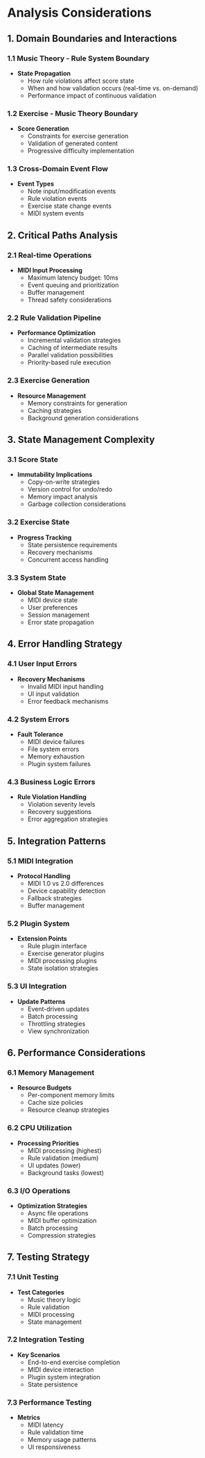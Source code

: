 # Analysis Considerations

## 1. Domain Boundaries and Interactions

### 1.1 Music Theory - Rule System Boundary
- **State Propagation**
	- How rule violations affect score state
	- When and how validation occurs (real-time vs. on-demand)
	- Performance impact of continuous validation

### 1.2 Exercise - Music Theory Boundary
- **Score Generation**
	- Constraints for exercise generation
	- Validation of generated content
	- Progressive difficulty implementation

### 1.3 Cross-Domain Event Flow
- **Event Types**
	- Note input/modification events
	- Rule violation events
	- Exercise state change events
	- MIDI system events

## 2. Critical Paths Analysis

### 2.1 Real-time Operations
- **MIDI Input Processing**
	- Maximum latency budget: 10ms
	- Event queuing and prioritization
	- Buffer management
	- Thread safety considerations

### 2.2 Rule Validation Pipeline
- **Performance Optimization**
	- Incremental validation strategies
	- Caching of intermediate results
	- Parallel validation possibilities
	- Priority-based rule execution

### 2.3 Exercise Generation
- **Resource Management**
	- Memory constraints for generation
	- Caching strategies
	- Background generation considerations

## 3. State Management Complexity

### 3.1 Score State
- **Immutability Implications**
	- Copy-on-write strategies
	- Version control for undo/redo
	- Memory impact analysis
	- Garbage collection considerations

### 3.2 Exercise State
- **Progress Tracking**
	- State persistence requirements
	- Recovery mechanisms
	- Concurrent access handling

### 3.3 System State
- **Global State Management**
	- MIDI device state
	- User preferences
	- Session management
	- Error state propagation

## 4. Error Handling Strategy

### 4.1 User Input Errors
- **Recovery Mechanisms**
	- Invalid MIDI input handling
	- UI input validation
	- Error feedback mechanisms

### 4.2 System Errors
- **Fault Tolerance**
	- MIDI device failures
	- File system errors
	- Memory exhaustion
	- Plugin system failures

### 4.3 Business Logic Errors
- **Rule Violation Handling**
	- Violation severity levels
	- Recovery suggestions
	- Error aggregation strategies

## 5. Integration Patterns

### 5.1 MIDI Integration
- **Protocol Handling**
	- MIDI 1.0 vs 2.0 differences
	- Device capability detection
	- Fallback strategies
	- Buffer management

### 5.2 Plugin System
- **Extension Points**
	- Rule plugin interface
	- Exercise generator plugins
	- MIDI processing plugins
	- State isolation strategies

### 5.3 UI Integration
- **Update Patterns**
	- Event-driven updates
	- Batch processing
	- Throttling strategies
	- View synchronization

## 6. Performance Considerations

### 6.1 Memory Management
- **Resource Budgets**
	- Per-component memory limits
	- Cache size policies
	- Resource cleanup strategies

### 6.2 CPU Utilization
- **Processing Priorities**
	- MIDI processing (highest)
	- Rule validation (medium)
	- UI updates (lower)
	- Background tasks (lowest)

### 6.3 I/O Operations
- **Optimization Strategies**
	- Async file operations
	- MIDI buffer optimization
	- Batch processing
	- Compression strategies

## 7. Testing Strategy

### 7.1 Unit Testing
- **Test Categories**
	- Music theory logic
	- Rule validation
	- MIDI processing
	- State management

### 7.2 Integration Testing
- **Key Scenarios**
	- End-to-end exercise completion
	- MIDI device interaction
	- Plugin system integration
	- State persistence

### 7.3 Performance Testing
- **Metrics**
	- MIDI latency
	- Rule validation time
	- Memory usage patterns
	- UI responsiveness